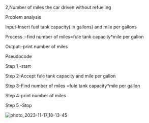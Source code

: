 2,Number of miles the car driven without refueling 

Problem analysis 

Input-Insert fuel tank capacity( in gallons) and mile per gallons

Process :-find number of miles=fule tank capacity*mile per gallon

Output:-print number of miles 


Pseudocode

Step 1 -start

Step 2-Accept fule tank capacity and mile per gallon

Step 3-Find number of miles =fule tank capacity*mile per gallon

Step 4-print number of miles 

Step 5 -Stop

![photo_2023-11-17_18-13-45](https://github.com/SWEG-2015EC-Batch/Code-Crafters/assets/149156568/5f710a1a-f00e-4ee4-a54b-fbcc4b3a055f)

